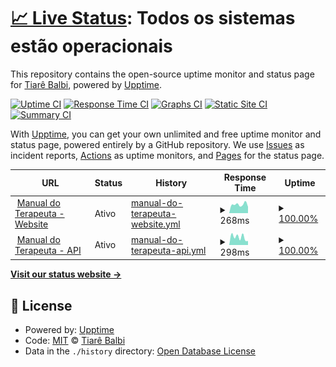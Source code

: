 # [📈 Live Status](https://monitor.manualdoterapeuta.com.br): <!--live status--> **Todos os sistemas estão operacionais**

This repository contains the open-source uptime monitor and status page for [Tiarê Balbi](https://tiarebalbi.com), powered by [Upptime](https://github.com/upptime/upptime).

[![Uptime CI](https://github.com/tiarebalbi/uptime-monitor/workflows/Uptime%20CI/badge.svg)](https://github.com/tiarebalbi/uptime-monitor/actions?query=workflow%3A%22Uptime+CI%22)
[![Response Time CI](https://github.com/tiarebalbi/uptime-monitor/workflows/Response%20Time%20CI/badge.svg)](https://github.com/tiarebalbi/uptime-monitor/actions?query=workflow%3A%22Response+Time+CI%22)
[![Graphs CI](https://github.com/tiarebalbi/uptime-monitor/workflows/Graphs%20CI/badge.svg)](https://github.com/tiarebalbi/uptime-monitor/actions?query=workflow%3A%22Graphs+CI%22)
[![Static Site CI](https://github.com/tiarebalbi/uptime-monitor/workflows/Static%20Site%20CI/badge.svg)](https://github.com/tiarebalbi/uptime-monitor/actions?query=workflow%3A%22Static+Site+CI%22)
[![Summary CI](https://github.com/tiarebalbi/uptime-monitor/workflows/Summary%20CI/badge.svg)](https://github.com/tiarebalbi/uptime-monitor/actions?query=workflow%3A%22Summary+CI%22)

With [Upptime](https://upptime.js.org), you can get your own unlimited and free uptime monitor and status page, powered entirely by a GitHub repository. We use [Issues](https://github.com/tiarebalbi/uptime-monitor/issues) as incident reports, [Actions](https://github.com/tiarebalbi/uptime-monitor/actions) as uptime monitors, and [Pages](https://monitor.manualdoterapeuta.com.br) for the status page.

<!--start: status pages-->
<!-- This summary is generated by Upptime (https://github.com/upptime/upptime) -->
<!-- Do not edit this manually, your changes will be overwritten -->
<!-- prettier-ignore -->
| URL | Status | History | Response Time | Uptime |
| --- | ------ | ------- | ------------- | ------ |
| <img alt="" src="https://icons.duckduckgo.com/ip3/portal.manualdoterapeuta.com.br.ico" height="13"> [Manual do Terapeuta - Website](https://portal.manualdoterapeuta.com.br/) | Ativo | [manual-do-terapeuta-website.yml](https://github.com/tiarebalbi/uptime-monitor/commits/HEAD/history/manual-do-terapeuta-website.yml) | <details><summary><img alt="Response time graph" src="./graphs/manual-do-terapeuta-website/response-time-week.png" height="20"> 268ms</summary><br><a href="https://monitor.manualdoterapeuta.com.br/history/manual-do-terapeuta-website"><img alt="Response time 254" src="https://img.shields.io/endpoint?url=https%3A%2F%2Fraw.githubusercontent.com%2Ftiarebalbi%2Fuptime-monitor%2FHEAD%2Fapi%2Fmanual-do-terapeuta-website%2Fresponse-time.json"></a><br><a href="https://monitor.manualdoterapeuta.com.br/history/manual-do-terapeuta-website"><img alt="24-hour response time 478" src="https://img.shields.io/endpoint?url=https%3A%2F%2Fraw.githubusercontent.com%2Ftiarebalbi%2Fuptime-monitor%2FHEAD%2Fapi%2Fmanual-do-terapeuta-website%2Fresponse-time-day.json"></a><br><a href="https://monitor.manualdoterapeuta.com.br/history/manual-do-terapeuta-website"><img alt="7-day response time 268" src="https://img.shields.io/endpoint?url=https%3A%2F%2Fraw.githubusercontent.com%2Ftiarebalbi%2Fuptime-monitor%2FHEAD%2Fapi%2Fmanual-do-terapeuta-website%2Fresponse-time-week.json"></a><br><a href="https://monitor.manualdoterapeuta.com.br/history/manual-do-terapeuta-website"><img alt="30-day response time 237" src="https://img.shields.io/endpoint?url=https%3A%2F%2Fraw.githubusercontent.com%2Ftiarebalbi%2Fuptime-monitor%2FHEAD%2Fapi%2Fmanual-do-terapeuta-website%2Fresponse-time-month.json"></a><br><a href="https://monitor.manualdoterapeuta.com.br/history/manual-do-terapeuta-website"><img alt="1-year response time 254" src="https://img.shields.io/endpoint?url=https%3A%2F%2Fraw.githubusercontent.com%2Ftiarebalbi%2Fuptime-monitor%2FHEAD%2Fapi%2Fmanual-do-terapeuta-website%2Fresponse-time-year.json"></a></details> | <details><summary><a href="https://monitor.manualdoterapeuta.com.br/history/manual-do-terapeuta-website">100.00%</a></summary><a href="https://monitor.manualdoterapeuta.com.br/history/manual-do-terapeuta-website"><img alt="All-time uptime 100.00%" src="https://img.shields.io/endpoint?url=https%3A%2F%2Fraw.githubusercontent.com%2Ftiarebalbi%2Fuptime-monitor%2FHEAD%2Fapi%2Fmanual-do-terapeuta-website%2Fuptime.json"></a><br><a href="https://monitor.manualdoterapeuta.com.br/history/manual-do-terapeuta-website"><img alt="24-hour uptime 100.00%" src="https://img.shields.io/endpoint?url=https%3A%2F%2Fraw.githubusercontent.com%2Ftiarebalbi%2Fuptime-monitor%2FHEAD%2Fapi%2Fmanual-do-terapeuta-website%2Fuptime-day.json"></a><br><a href="https://monitor.manualdoterapeuta.com.br/history/manual-do-terapeuta-website"><img alt="7-day uptime 100.00%" src="https://img.shields.io/endpoint?url=https%3A%2F%2Fraw.githubusercontent.com%2Ftiarebalbi%2Fuptime-monitor%2FHEAD%2Fapi%2Fmanual-do-terapeuta-website%2Fuptime-week.json"></a><br><a href="https://monitor.manualdoterapeuta.com.br/history/manual-do-terapeuta-website"><img alt="30-day uptime 100.00%" src="https://img.shields.io/endpoint?url=https%3A%2F%2Fraw.githubusercontent.com%2Ftiarebalbi%2Fuptime-monitor%2FHEAD%2Fapi%2Fmanual-do-terapeuta-website%2Fuptime-month.json"></a><br><a href="https://monitor.manualdoterapeuta.com.br/history/manual-do-terapeuta-website"><img alt="1-year uptime 100.00%" src="https://img.shields.io/endpoint?url=https%3A%2F%2Fraw.githubusercontent.com%2Ftiarebalbi%2Fuptime-monitor%2FHEAD%2Fapi%2Fmanual-do-terapeuta-website%2Fuptime-year.json"></a></details>
| <img alt="" src="https://icons.duckduckgo.com/ip3/api.manualdoterapeuta.com.br.ico" height="13"> [Manual do Terapeuta - API](https://api.manualdoterapeuta.com.br/actuator/info) | Ativo | [manual-do-terapeuta-api.yml](https://github.com/tiarebalbi/uptime-monitor/commits/HEAD/history/manual-do-terapeuta-api.yml) | <details><summary><img alt="Response time graph" src="./graphs/manual-do-terapeuta-api/response-time-week.png" height="20"> 298ms</summary><br><a href="https://monitor.manualdoterapeuta.com.br/history/manual-do-terapeuta-api"><img alt="Response time 279" src="https://img.shields.io/endpoint?url=https%3A%2F%2Fraw.githubusercontent.com%2Ftiarebalbi%2Fuptime-monitor%2FHEAD%2Fapi%2Fmanual-do-terapeuta-api%2Fresponse-time.json"></a><br><a href="https://monitor.manualdoterapeuta.com.br/history/manual-do-terapeuta-api"><img alt="24-hour response time 460" src="https://img.shields.io/endpoint?url=https%3A%2F%2Fraw.githubusercontent.com%2Ftiarebalbi%2Fuptime-monitor%2FHEAD%2Fapi%2Fmanual-do-terapeuta-api%2Fresponse-time-day.json"></a><br><a href="https://monitor.manualdoterapeuta.com.br/history/manual-do-terapeuta-api"><img alt="7-day response time 298" src="https://img.shields.io/endpoint?url=https%3A%2F%2Fraw.githubusercontent.com%2Ftiarebalbi%2Fuptime-monitor%2FHEAD%2Fapi%2Fmanual-do-terapeuta-api%2Fresponse-time-week.json"></a><br><a href="https://monitor.manualdoterapeuta.com.br/history/manual-do-terapeuta-api"><img alt="30-day response time 265" src="https://img.shields.io/endpoint?url=https%3A%2F%2Fraw.githubusercontent.com%2Ftiarebalbi%2Fuptime-monitor%2FHEAD%2Fapi%2Fmanual-do-terapeuta-api%2Fresponse-time-month.json"></a><br><a href="https://monitor.manualdoterapeuta.com.br/history/manual-do-terapeuta-api"><img alt="1-year response time 279" src="https://img.shields.io/endpoint?url=https%3A%2F%2Fraw.githubusercontent.com%2Ftiarebalbi%2Fuptime-monitor%2FHEAD%2Fapi%2Fmanual-do-terapeuta-api%2Fresponse-time-year.json"></a></details> | <details><summary><a href="https://monitor.manualdoterapeuta.com.br/history/manual-do-terapeuta-api">100.00%</a></summary><a href="https://monitor.manualdoterapeuta.com.br/history/manual-do-terapeuta-api"><img alt="All-time uptime 100.00%" src="https://img.shields.io/endpoint?url=https%3A%2F%2Fraw.githubusercontent.com%2Ftiarebalbi%2Fuptime-monitor%2FHEAD%2Fapi%2Fmanual-do-terapeuta-api%2Fuptime.json"></a><br><a href="https://monitor.manualdoterapeuta.com.br/history/manual-do-terapeuta-api"><img alt="24-hour uptime 100.00%" src="https://img.shields.io/endpoint?url=https%3A%2F%2Fraw.githubusercontent.com%2Ftiarebalbi%2Fuptime-monitor%2FHEAD%2Fapi%2Fmanual-do-terapeuta-api%2Fuptime-day.json"></a><br><a href="https://monitor.manualdoterapeuta.com.br/history/manual-do-terapeuta-api"><img alt="7-day uptime 100.00%" src="https://img.shields.io/endpoint?url=https%3A%2F%2Fraw.githubusercontent.com%2Ftiarebalbi%2Fuptime-monitor%2FHEAD%2Fapi%2Fmanual-do-terapeuta-api%2Fuptime-week.json"></a><br><a href="https://monitor.manualdoterapeuta.com.br/history/manual-do-terapeuta-api"><img alt="30-day uptime 100.00%" src="https://img.shields.io/endpoint?url=https%3A%2F%2Fraw.githubusercontent.com%2Ftiarebalbi%2Fuptime-monitor%2FHEAD%2Fapi%2Fmanual-do-terapeuta-api%2Fuptime-month.json"></a><br><a href="https://monitor.manualdoterapeuta.com.br/history/manual-do-terapeuta-api"><img alt="1-year uptime 100.00%" src="https://img.shields.io/endpoint?url=https%3A%2F%2Fraw.githubusercontent.com%2Ftiarebalbi%2Fuptime-monitor%2FHEAD%2Fapi%2Fmanual-do-terapeuta-api%2Fuptime-year.json"></a></details>

<!--end: status pages-->

[**Visit our status website →**](https://monitor.manualdoterapeuta.com.br)

## 📄 License

- Powered by: [Upptime](https://github.com/upptime/upptime)
- Code: [MIT](./LICENSE) © [Tiarê Balbi](https://tiarebalbi.com)
- Data in the `./history` directory: [Open Database License](https://opendatacommons.org/licenses/odbl/1-0/)
